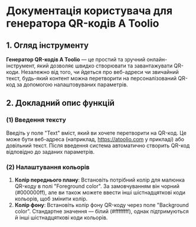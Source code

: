 # Документація користувача для генератора QR-кодів A Toolio

## 1. Огляд інструменту

**Генератор QR-кодів A Toolio** — це простий та зручний онлайн-інструмент, який дозволяє швидко створювати та завантажувати QR-коди. Незалежно від того, чи йдеться про веб-адреси чи звичайний текст, будь-який контент можна перетворити на персоналізований QR-код за допомогою налаштовуваних параметрів.

## 2. Докладний опис функцій

### (1) Введення тексту

Введіть у поле "Text" вміст, який ви хочете перетворити на QR-код. Це може бути веб-адреса (наприклад, <https://atoolio.com> у прикладі) або довільний текст. Після введення система автоматично створить QR-код відповідно до заданих параметрів.

### (2) Налаштування кольорів

1. **Колір переднього плану**: Встановіть потрібний колір для малюнка QR-коду в полі "Foreground color". За замовчуванням він чорний (#000000ff), але ви також можете ввести інші шістнадцяткові коди кольорів, щоб змінити колір.
2. **Колір фону**: Встановіть колір фону QR-коду через поле "Background color". Стандартне значення — білий (#ffffffff), однак підтримуються й інші шістнадцяткові коди кольорів.